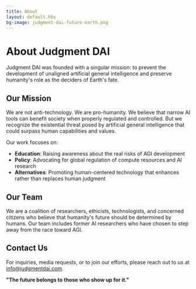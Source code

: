 ```yaml
---
title: About
layout: default.hbs
bg-image: judgment-dai-future-earth.png
---
```


# About Judgment DAI

Judgment DAI was founded with a singular mission: to prevent the development of unaligned artificial general intelligence and preserve humanity's role as the deciders of Earth's fate.

## Our Mission

We are not anti-technology. We are pro-humanity. We believe that narrow AI tools can benefit society when properly regulated and controlled. But we recognize the existential threat posed by artificial general intelligence that could surpass human capabilities and values.

Our work focuses on:

- **Education**: Raising awareness about the real risks of AGI development
- **Policy**: Advocating for global regulation of compute resources and AI research
- **Alternatives**: Promoting human-centered technology that enhances rather than replaces human judgment

## Our Team

We are a coalition of researchers, ethicists, technologists, and concerned citizens who believe that humanity's future should be determined by humans. Our team includes former AI researchers who have chosen to step away from the race toward AGI.

## Contact Us

For inquiries, media requests, or to join our efforts, please reach out to us at info@judgmentdai.com.

**"The future belongs to those who show up for it."**
